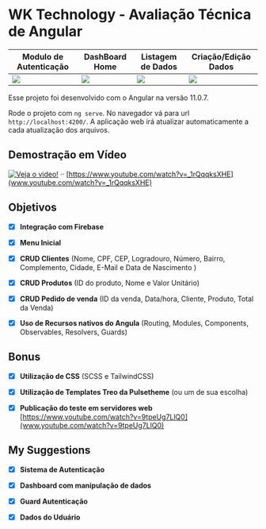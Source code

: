 # WK Technology - Avaliação Técnica de Angular

| Modulo de Autenticação | DashBoard Home | Listagem de Dados | Criação/Edição Dados |
|---|---|---|---|
|  ![](https://i.ibb.co/N13v7YS/1.jpg) |  ![](https://i.ibb.co/Jpd5PDC/2.jpg) |  ![](https://i.ibb.co/cgHyNtY/3.jpg) |  ![](https://i.ibb.co/ygJqxkn/4.jpg) |

Esse projeto foi desenvolvido com o Angular na versão 11.0.7.

Rode o projeto com `ng serve`. No navegador vá para url `http://localhost:4200/`. A aplicação web irá atualizar automaticamente a cada atualização dos arquivos.

## Demostração em Vídeo

[![Veja o video!](https://i.ibb.co/4NqbZDt/5.jpg)](https://www.youtube.com/watch?v=_1rQqqksXHE)
··
[https://www.youtube.com/watch?v=_1rQqqksXHE](www.youtube.com/watch?v=_1rQqqksXHE)

## Objetivos

- [X] **Integração com Firebase**
- [X] **Menu Inicial**
- [X] **CRUD Clientes** (Nome, CPF, CEP, Logradouro, Número, Bairro, Complemento, Cidade, E-Mail e Data de Nascimento  )
- [X] **CRUD Produtos** (ID do produto, Nome e Valor Unitário)
- [X] **CRUD Pedido de venda** (ID da venda, Data/hora, Cliente, Produto, Total da Venda)
- [X] **Uso de Recursos nativos do Angula** (Routing, Modules, Components, Observables, Resolvers, Guards)


## Bonus

- [X] **Utilização de CSS** (SCSS e TailwindCSS)
- [X] **Utilização de Templates Treo da Pulsetheme** (ou um de sua escolha)
- [X] **Publicação do teste em servidores web** [https://www.youtube.com/watch?v=9tpeUg7LlQ0](www.youtube.com/watch?v=9tpeUg7LlQ0)


## My Suggestions

- [X] **Sistema de Autenticação**
- [X] **Dashboard com manipulação de dados**
- [X] **Guard Autenticação**
- [X] **Dados do Uduário**

